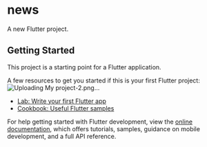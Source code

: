 # news

A new Flutter project.

## Getting Started

This project is a starting point for a Flutter application.


A few resources to get you started if this is your first Flutter project:
![Uploading My project-2.png…]()

- [Lab: Write your first Flutter app](https://docs.flutter.dev/get-started/codelab)
- [Cookbook: Useful Flutter samples](https://docs.flutter.dev/cookbook)

For help getting started with Flutter development, view the
[online documentation](https://docs.flutter.dev/), which offers tutorials,
samples, guidance on mobile development, and a full API reference.
